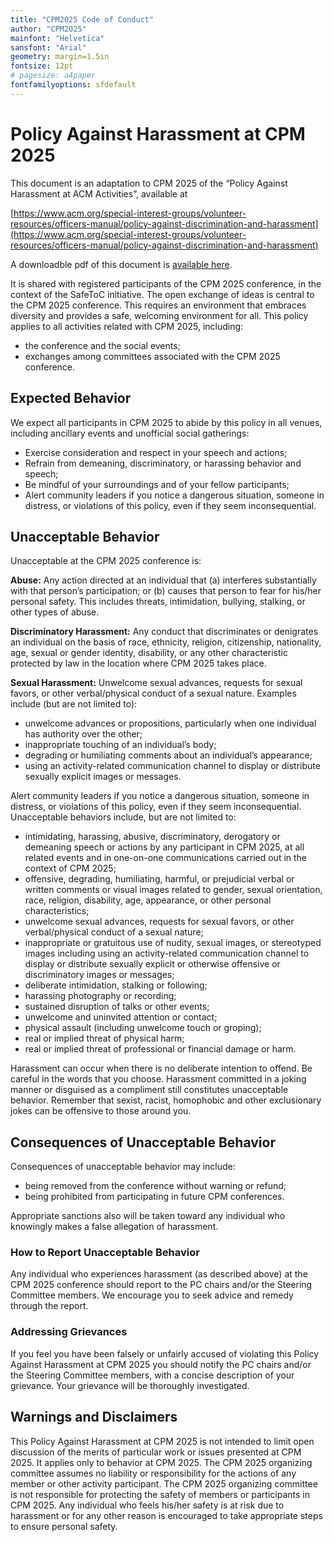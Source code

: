 ```yaml
---
title: "CPM2025 Code of Conduct"
author: "CPM2025"
mainfont: "Helvetica"
sansfont: "Arial"
geometry: margin=1.5in
fontsize: 12pt
# pagesize: a4paper
fontfamilyoptions: sfdefault
---
```


# Policy Against Harassment at CPM 2025

This document is an adaptation to CPM 2025 of the “Policy Against Harassment at ACM
Activities”, available at

[https://www.acm.org/special-interest-groups/volunteer-resources/officers-manual/policy-against-discrimination-and-harassment](https://www.acm.org/special-interest-groups/volunteer-resources/officers-manual/policy-against-discrimination-and-harassment)

A downloadble pdf of this document is [available here](https://cpm2025.pangenome.eu/coc.pdf).

It is shared with registered participants of the CPM 2025 conference, in the context of the
SafeToC initiative. The open exchange of ideas is central to the CPM 2025 conference. This
requires an environment that embraces diversity and provides a safe, welcoming
environment for all. This policy applies to all activities related with CPM 2025, including:

- the conference and the social events;
- exchanges among committees associated with the CPM 2025 conference.

## Expected Behavior

We expect all participants in CPM 2025 to abide by this policy in all venues, including
ancillary events and unofficial social gatherings:

- Exercise consideration and respect in your speech and actions;
- Refrain from demeaning, discriminatory, or harassing behavior and speech;
- Be mindful of your surroundings and of your fellow participants;
- Alert community leaders if you notice a dangerous situation, someone in distress, or
violations of this policy, even if they seem inconsequential.

## Unacceptable Behavior

Unacceptable at the CPM 2025 conference is:

**Abuse:** Any action directed at an individual that (a) interferes substantially with that person’s
participation; or (b) causes that person to fear for his/her personal safety. This includes
threats, intimidation, bullying, stalking, or other types of abuse.

**Discriminatory Harassment:** Any conduct that discriminates or denigrates an individual on
the basis of race, ethnicity, religion, citizenship, nationality, age, sexual or gender identity,
disability, or any other characteristic protected by law in the location where CPM 2025 takes
place.

**Sexual Harassment:** Unwelcome sexual advances, requests for sexual favors, or other
verbal/physical conduct of a sexual nature. Examples include (but are not limited to):

- unwelcome advances or propositions, particularly when one individual has authority
over the other;
- inappropriate touching of an individual’s body;
- degrading or humiliating comments about an individual’s appearance;
- using an activity-related communication channel to display or distribute sexually
explicit images or messages.

Alert community leaders if you notice a dangerous situation, someone in distress, or
violations of this policy, even if they seem inconsequential. Unacceptable behaviors include,
but are not limited to:

- intimidating, harassing, abusive, discriminatory, derogatory or demeaning speech or
actions by any participant in CPM 2025, at all related events and in one-on-one
communications carried out in the context of CPM 2025;
- offensive, degrading, humiliating, harmful, or prejudicial verbal or written comments
or visual images related to gender, sexual orientation, race, religion, disability, age,
appearance, or other personal characteristics;
- unwelcome sexual advances, requests for sexual favors, or other verbal/physical
conduct of a sexual nature;
- inappropriate or gratuitous use of nudity, sexual images, or stereotyped images
including using an activity-related communication channel to display or distribute
sexually explicit or otherwise offensive or discriminatory images or messages;
- deliberate intimidation, stalking or following;
- harassing photography or recording;
- sustained disruption of talks or other events;
- unwelcome and uninvited attention or contact;
- physical assault (including unwelcome touch or groping);
- real or implied threat of physical harm;
- real or implied threat of professional or financial damage or harm.

Harassment can occur when there is no deliberate intention to offend. Be careful in the
words that you choose. Harassment committed in a joking manner or disguised as a
compliment still constitutes unacceptable behavior. Remember that sexist, racist,
homophobic and other exclusionary jokes can be offensive to those around you.

## Consequences of Unacceptable Behavior

Consequences of unacceptable behavior may include:

- being removed from the conference without warning or refund;
- being prohibited from participating in future CPM conferences.

Appropriate sanctions also will be taken toward any individual who knowingly makes a false
allegation of harassment.

### How to Report Unacceptable Behavior

Any individual who experiences harassment (as described above) at the CPM 2025
conference should report to the PC chairs and/or the Steering Committee members. We
encourage you to seek advice and remedy through the report.

### Addressing Grievances

If you feel you have been falsely or unfairly accused of violating this Policy Against
Harassment at CPM 2025 you should notify the PC chairs and/or the Steering Committee
members, with a concise description of your grievance. Your grievance will be thoroughly
investigated.

## Warnings and Disclaimers

This Policy Against Harassment at CPM 2025 is not intended to limit open discussion of the
merits of particular work or issues presented at CPM 2025. It applies only to behavior at
CPM 2025. The CPM 2025 organizing committee assumes no liability or responsibility for
the actions of any member or other activity participant. The CPM 2025 organizing committee
is not responsible for protecting the safety of members or participants in CPM 2025. Any
individual who feels his/her safety is at risk due to harassment or for any other reason is
encouraged to take appropriate steps to ensure personal safety.
